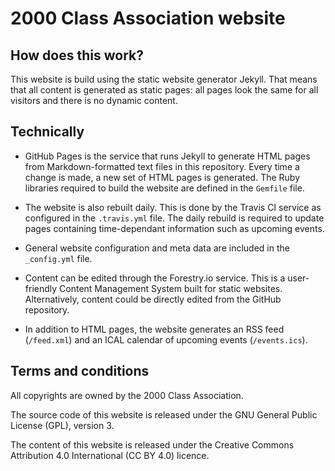 # 2000 Class Association website

## How does this work?

This website is build using the static website generator Jekyll. That means that
all content is generated as static pages: all pages look the same for all
visitors and there is no dynamic content.

## Technically

- GitHub Pages is the service that runs Jekyll to generate HTML pages from 
  Markdown-formatted text files in this repository. Every time a change is made,
  a new set of HTML pages is generated. The Ruby libraries required to build the
  website are defined in the `Gemfile` file.

- The website is also rebuilt daily. This is done by the Travis CI service as 
  configured in the `.travis.yml` file. The daily rebuild is required to update
  pages containing time-dependant information such as upcoming events.

- General website configuration and meta data are included in the `_config.yml`
  file.

- Content can be edited through the Forestry.io service. This is a user-friendly
  Content Management System built for static websites. Alternatively, content
  could be directly edited from the GitHub repository.

- In addition to HTML pages, the website generates an RSS feed (`/feed.xml`) and
  an ICAL calendar of upcoming events (`/events.ics`).

## Terms and conditions

All copyrights are owned by the 2000 Class Association.

The source code of this website is released under the GNU General Public 
License (GPL), version 3.

The content of this website is released under the Creative Commons Attribution 
4.0 International (CC BY 4.0) licence.
